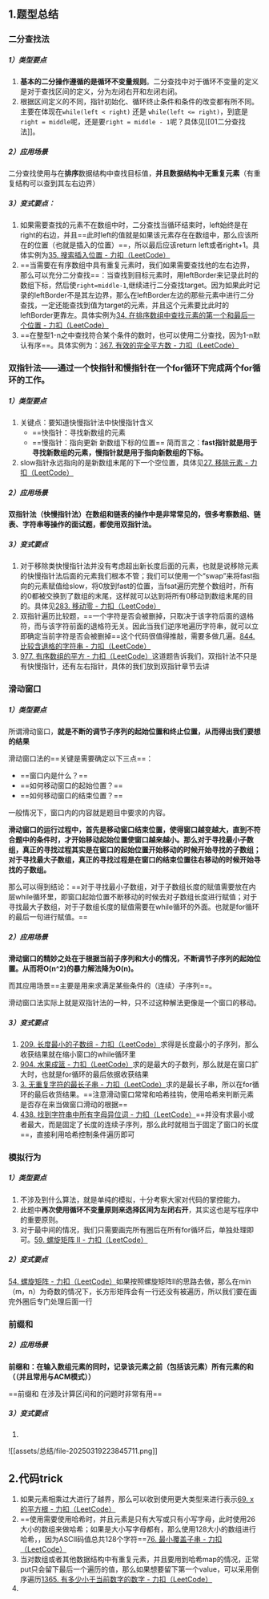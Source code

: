 ## 1.题型总结
### 二分查找法

##### 1）类型要点
1. **基本的二分操作遵循的是循环不变量规则**。二分查找中对于循环不变量的定义是对于查找区间的定义，分为左闭右开和左闭右闭。
2. 根据区间定义的不同，指针初始化、循环终止条件和条件的改变都有所不同。主要在体现在`while(left < right)` 还是 `while(left <= right)`，到底是`right = middle`呢，还是要`right = middle - 1`呢？具体见[[01二分查找法]]。

##### 2）应用场景
二分查找使用与在**排序**数据结构中查找目标值，**并且数据结构中无重复元素**（有重复结构可以查到其左右边界）
##### 3）变式要点：
1. 如果需要查找的元素不在数组中时，二分查找当循环结束时，left始终是在right的右边，并且==此时left的值就是如果该元素存在在数组中，那么应该所在的位置（也就是插入的位置）==，所以最后应该return left或者right+1。具体实例为[35. 搜索插入位置 - 力扣（LeetCode）](https://leetcode.cn/problems/search-insert-position/description/)
2. ==当需要在有序数组中具有重复元素时，我们如果需要查找他的左右边界，那么可以充分二分查找==：当查找到目标元素时，用leftBorder来记录此时的数组下标，然后使`right=middle-1`,继续进行二分查找target。因为如果此时记录的leftBorder不是其左边界，那么在leftBorder左边的那些元素中进行二分查找，一定还能查找到值为target的元素，并且这个元素要比此时的leftBorder更靠左。具体实例为[34. 在排序数组中查找元素的第一个和最后一个位置 - 力扣（LeetCode）](https://leetcode.cn/problems/find-first-and-last-position-of-element-in-sorted-array/description/)
3. ==在整型1-n之中查找符合某个条件的数时，也可以使用二分查找，因为1-n默认有序==。具体实例为：[367. 有效的完全平方数 - 力扣（LeetCode）](https://leetcode.cn/problems/valid-perfect-square/description/)

### 双指针法——通过一个快指针和慢指针在一个for循环下完成两个for循环的工作。

##### 1）类型要点
1. 关键点：要知道快慢指针法中快慢指针含义
	* ==快指针：寻找新数组的元素 
	* ==慢指针：指向更新 新数组下标的位置==
	简而言之：**fast指针就是用于寻找新数组的元素，慢指针就是用于指向新数组的下标。**
2. slow指针永远指向的是新数组末尾的下一个空位置，具体见[27. 移除元素 - 力扣（LeetCode）](https://leetcode.cn/problems/remove-element/description/)
##### 2）应用场景
**双指针法（快慢指针法）在数组和链表的操作中是非常常见的，很多考察数组、链表、字符串等操作的面试题，都使用双指针法。**

##### 3）变式要点
1. 对于移除类快慢指针法并没有考虑超出新长度后面的元素，也就是说移除元素的快慢指针法后面的元素我们根本不管；我们可以使用一个“swap”来将fast指向的元素赋值给slow，将0放到fast的位置，当fsat遍历完整个数组时，所有的0都被交换到了数组的末尾，这样就可以达到将所有0移动到数组末尾的目的。具体见[283. 移动零 - 力扣（LeetCode）](https://leetcode.cn/problems/move-zeroes/description/)
2. 双指针遍历比较题，==一个字符是否会被删掉，只取决于该字符后面的退格符，而与该字符前面的退格符无关。因此当我们逆序地遍历字符串，就可以立即确定当前字符是否会被删掉==这个代码很值得推敲，需要多做几遍。[844. 比较含退格的字符串 - 力扣（LeetCode）](https://leetcode.cn/problems/backspace-string-compare/description/)
3. [977. 有序数组的平方 - 力扣（LeetCode）](https://leetcode.cn/problems/squares-of-a-sorted-array/description/)这道题告诉我们，双指针法不只是有快慢指针，还有左右指针，具体的我们放到双指针章节去讲

### 滑动窗口

##### 1）类型要点
所谓滑动窗口，**就是不断的调节子序列的起始位置和终止位置，从而得出我们要想的结果**

滑动窗口法的==关键是需要确定以下三点==：
- ==窗口内是什么？==
- ==如何移动窗口的起始位置？==
- ==如何移动窗口的结束位置？==

一般情况下，窗口内的内容就是题目中要求的内容。

**滑动窗口的运行过程中，首先是移动窗口结束位置，使得窗口越变越大，直到不符合题中的条件时，才开始移动起始位置使窗口越来越小。那么对于寻找最小子数组，真正的寻找过程其实是在窗口的起始位置开始移动的时候开始寻找的子数组；对于寻找最大子数组，真正的寻找过程是在窗口的结束位置往右移动的时候开始寻找的子数组。**

那么可以得到结论：==对于寻找最小子数组，对于子数组长度的赋值需要放在内层while循环里，即窗口起始位置不断移动的时候去对子数组长度进行赋值；对于寻找最大子数组，对于子数组长度的赋值需要在while循环的外面。也就是for循环的最后一句进行赋值。==
##### 2）应用场景
**滑动窗口的精妙之处在于根据当前子序列和大小的情况，不断调节子序列的起始位置。从而将O(n^2)的暴力解法降为O(n)。**

而其应用场景==主要是用来求满足某些条件的（连续）子序列==。

滑动窗口法实际上就是双指针法的一种，只不过这种解法更像是一个窗口的移动。

##### 3）变式要点
1. [209. 长度最小的子数组 - 力扣（LeetCode）](https://leetcode.cn/problems/minimum-size-subarray-sum/description/)求得是长度最小的子序列，那么收获结果就在缩小窗口的while循环里
2. [904. 水果成篮 - 力扣（LeetCode）](https://leetcode.cn/problems/fruit-into-baskets/description/)求的是最大的子数列，那么就是在窗口扩大时，也就是for循环的最后依据收获结果
3. [3. 无重复字符的最长子串 - 力扣（LeetCode）](https://leetcode.cn/problems/longest-substring-without-repeating-characters/description/?envType=study-plan-v2&envId=top-100-liked)求的是最长子串，所以在for循环的最后收货结果。==注意滑动窗口常常和哈希挂钩，使用哈希来判断元素是否存在来当做窗口滑动的根据==
4. [438. 找到字符串中所有字母异位词 - 力扣（LeetCode）](https://leetcode.cn/problems/find-all-anagrams-in-a-string/description/?envType=study-plan-v2&envId=top-100-liked)==并没有求最小或者最大，而是固定了长度的连续子序列，那么此时就相当于固定了窗口的长度==，直接利用哈希控制条件遍历即可

### 模拟行为
##### 1）类型要点
1. 不涉及到什么算法，就是单纯的模拟，十分考察大家对代码的掌控能力。
2. 此题中**再次使用循环不变量原则来选择区间为左闭右开**，其实这也是写程序中的重要原则。
3. 对于最中间的情况，我们只需要画完所有圈后在所有for循环后，单独处理即可。[59. 螺旋矩阵 II - 力扣（LeetCode）](https://leetcode.cn/problems/spiral-matrix-ii/description/)

##### 2）变式要点
[54. 螺旋矩阵 - 力扣（LeetCode）](https://leetcode.cn/problems/spiral-matrix/description/)如果按照螺旋矩阵II的思路去做，那么在min（m，n）为奇数的情况下，长方形矩阵会有一行还没有被遍历，所以我们要在画完外圈后专门处理后面一行


### 前缀和

##### 2）应用场景
**前缀和：在输入数组元素的同时，记录该元素之前（包括该元素）所有元素的和（（并且常用与ACM模式））**

==前缀和 在涉及计算区间和的问题时非常有用==

##### 3）变式要点
1. 

![[assets/总结/file-20250319223845711.png]]
## 2.代码trick
1. 如果元素相乘过大进行了越界，那么可以收到使用更大类型来进行表示[69. x 的平方根 - 力扣（LeetCode）](https://leetcode.cn/problems/sqrtx/description/)
2. ==使用需要使用哈希时，并且元素是只有大写或只有小写字母，此时使用26大小的数组来做哈希；如果是大小写字母都有，那么使用128大小的数组进行哈希，，因为ASCII码值总共128个字符==[76. 最小覆盖子串 - 力扣（LeetCode）](https://leetcode.cn/problems/minimum-window-substring/)
3. 当对数组或者其他数据结构中有重复元素，并且要用到哈希map的情况，正常put只会留下最后一个遍历的值，那么如果想要留下第一个value，可以采用倒序遍历[1365. 有多少小于当前数字的数字 - 力扣（LeetCode）](https://leetcode.cn/problems/how-many-numbers-are-smaller-than-the-current-number/description/)
4. 


